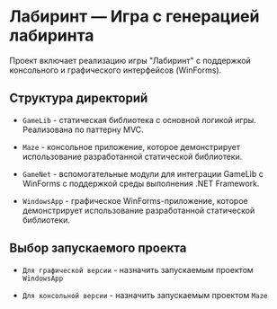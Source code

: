 # Лабиринт — Игра с генерацией лабиринта
Проект включает реализацию игры "Лабиринт" с поддержкой консольного и графического интерфейсов (WinForms).

## Структура директорий

- `GameLib` - статическая библиотека с основной логикой игры. Реализована по паттерну MVC.

- `Maze` - консольное приложение, которое демонстрирует использование
  разработанной статической библиотеки.
  
- `GameNet` - вспомогательные модули для интеграции GameLib с WinForms с поддержкой среды выполнения .NET Framework.

- `WindowsApp` - графическое WinForms-приложение, которое демонстрирует
  использование разработанной статической библиотеки.
  
## Выбор запускаемого проекта

- `Для графической версии` - назначить запускаемым проектом `WindowsApp`
  
- `Для консольной версии` - назначить запускаемым проектом `Maze`
